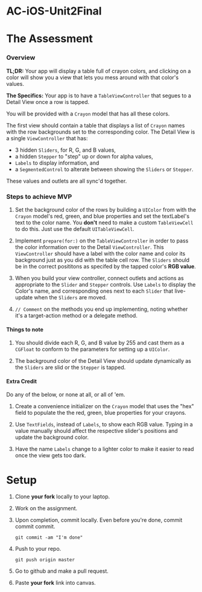 # AC-iOS-Unit2Final

# The Assessment

### Overview

**TL;DR:** Your app will display a table full of crayon colors, and clicking on a color will show you a view that lets you mess around with that color's values.

**The Specifics:** Your app is to have a ```TableViewController``` that segues to a Detail View once a row is tapped. 

You will be provided with a ```Crayon``` model that has all these colors.

The first view should contain a table that displays a list of ```Crayon``` names with the row backgrounds set to the corresponding color. The Detail View is a single ```ViewController``` that has:

* 3 hidden ```Sliders```, for R, G, and B values, 
* a hidden ```Stepper``` to "step" up or down for alpha values,
* ```Labels``` to display information, and
* a ```SegmentedControl``` to alterate between showing the ```Sliders``` or ```Stepper```.

These values and outlets are all sync'd together. 

### Steps to achieve MVP

1. Set the background color of the rows by building a ```UIColor``` from with the ```Crayon``` model's red, green, and blue properties and set the textLabel's text to the color name. You **don't** need to make a custom ```TableViewCell```
to do this. Just use the default ```UITableViewCell```.

1. Implement ```prepare(for:)``` on the ```TableViewController``` in order to pass the color information over to the Detail ```ViewController```. This ```ViewController``` should have a label with the color name and color its background just as you did with the table cell row. The ```Sliders``` should be in the correct posititons as specifed by the tapped color's **RGB value**.

1. When you build your view controller, connect outlets and actions as appropriate to the 	```Slider``` and ```Stepper``` controls. Use ```Labels``` to display the Color's name, and corresponding ones next to each ```Slider``` that live-update when the ```Sliders``` are moved.

1. ```// Comment``` on the methods you end up implementing, noting whether it's a target-action method or a delegate method.

#### Things to note

1. You should divide each R, G, and B value by 255 and cast them as a ```CGFloat``` to conform to the parameters for setting up a ```UIColor```. 

1. The background color of the Detail View should update dynamically as the ```Sliders``` are slid or the ```Stepper``` is tapped.

#### Extra Credit
Do any of the below, or none at all, or all of 'em.

1. Create a convenience initializer on the ```Crayon``` model that uses the "hex" field to populate the the red, green, blue properties for your crayons. 

1. Use ```TextFields```, instead of ```Labels```, to show each RGB value. Typing in a value manually should affect the respective slider's positions and update the background color.

1. Have the name ```Labels``` change to a lighter color to make it easier to read once the view gets too dark.

# Setup

1. Clone **your fork** locally to your laptop.

1. Work on the assignment.

1. Upon completion, commit locally. Even before you're done, commit commit commit.

	```
	git commit -am "I'm done"
	```

1. Push to your repo.

	```
	git push origin master
	```

1. Go to github and make a pull request.

1. Paste **your fork** link into canvas.
